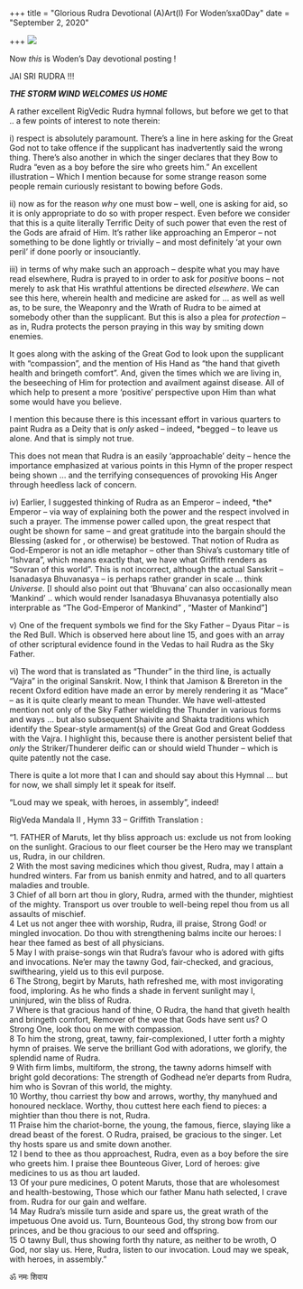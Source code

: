 +++
title = "Glorious Rudra Devotional (A)Art(I) For Woden’sxa0Day"
date = "September 2, 2020"

+++
![](https://aryaakasha.files.wordpress.com/2020/09/69623066_10162215614385574_7081624601146425344_n.jpg?w=960)

Now *this* is Woden’s Day devotional posting !

JAI SRI RUDRA !!!

***THE STORM WIND WELCOMES US HOME***

A rather excellent RigVedic Rudra hymnal follows, but before we get to
that .. a few points of interest to note therein:  
  
i) respect is absolutely paramount. There’s a line in here asking for
the Great God not to take offence if the supplicant has inadvertently
said the wrong thing. There’s also another in which the singer declares
that they Bow to Rudra “even as a boy before the sire who greets him.”
An excellent illustration – Which I mention because for some strange
reason some people remain curiously resistant to bowing before Gods.  
  
ii) now as for the reason *why* one must bow – well, one is asking for
aid, so it is only appropriate to do so with proper respect. Even before
we consider that this is a quite literally Terrific Deity of such power
that even the rest of the Gods are afraid of Him. It’s rather like
approaching an Emperor – not something to be done lightly or trivially –
and most definitely ‘at your own peril’ if done poorly or
insouciantly.  
  
iii) in terms of why make such an approach – despite what you may have
read elsewhere, Rudra is prayed to in order to ask for *positive* boons
– not merely to ask that His wrathful attentions be directed
*elsewhere*. We can see this here, wherein health and medicine are asked
for … as well as well as, to be sure, the Weaponry and the Wrath of
Rudra to be aimed at somebody other than the supplicant. But this is
also a plea for *protection* – as in, Rudra protects the person praying
in this way by smiting down enemies.  
  
It goes along with the asking of the Great God to look upon the
supplicant with “compassion”, and the mention of His Hand as “the hand
that giveth health and bringeth comfort”. And, given the times which we
are living in, the beseeching of Him for protection and availment
against disease. All of which help to present a more ‘positive’
perspective upon Him than what some would have you believe.  
  
I mention this because there is this incessant effort in various
quarters to paint Rudra as a Deity that is *only* asked – indeed,
\*begged – to leave us alone. And that is simply not true.  
  
This does not mean that Rudra is an easily ‘approachable’ deity – hence
the importance emphasized at various points in this Hymn of the proper
respect being shown … and the terrifying consequences of provoking His
Anger through heedless lack of concern.  
  
iv) Earlier, I suggested thinking of Rudra as an Emperor – indeed,
\*the\* Emperor – via way of explaining both the power and the respect
involved in such a prayer. The immense power called upon, the great
respect that ought be shown for same – and great gratitude into the
bargain should the Blessing (asked for , or otherwise) be bestowed. That
notion of Rudra as God-Emperor is not an idle metaphor – other than
Shiva’s customary title of “Ishvara”, which means exactly that, we have
what Griffith renders as “Sovran of this world”. This is not incorrect,
although the actual Sanskrit – Isanadasya Bhuvanasya – is perhaps rather
grander in scale … think *Universe*. \[I should also point out that
‘Bhuvana’ can also occasionally mean ‘Mankind’ .. which would render
Isanadasya Bhuvanasya potentially also interprable as “The God-Emperor
of Mankind” , “Master of Mankind”\]  
  
v) One of the frequent symbols we find for the Sky Father – Dyaus Pitar
– is the Red Bull. Which is observed here about line 15, and goes with
an array of other scriptural evidence found in the Vedas to hail Rudra
as the Sky Father.  
  
vi) The word that is translated as “Thunder” in the third line, is
actually “Vajra” in the original Sanskrit. Now, I think that Jamison &
Brereton in the recent Oxford edition have made an error by merely
rendering it as “Mace” – as it is quite clearly meant to mean Thunder.
We have well-attested mention not only of the Sky Father wielding the
Thunder in various forms and ways … but also subsequent Shaivite and
Shakta traditions which identify the Spear-style armament(s) of the
Great God and Great Goddess with the Vajra. I highlight this, because
there is another persistent belief that *only* the Striker/Thunderer
deific can or should wield Thunder – which is quite patently not the
case.  
  
There is quite a lot more that I can and should say about this Hymnal …
but for now, we shall simply let it speak for itself.  
  
“Loud may we speak, with heroes, in assembly”, indeed!  
  
RigVeda Mandala II , Hymn 33 – Griffith Translation :  
  
“1. FATHER of Maruts, let thy bliss approach us: exclude us not from
looking on the sunlight. Gracious to our fleet courser be the Hero may
we transplant us, Rudra, in our children.  
2 With the most saving medicines which thou givest, Rudra, may I attain
a hundred winters. Far from us banish enmity and hatred, and to all
quarters maladies and trouble.  
3 Chief of all born art thou in glory, Rudra, armed with the thunder,
mightiest of the mighty. Transport us over trouble to well-being repel
thou from us all assaults of mischief.  
4 Let us not anger thee with worship, Rudra, ill praise, Strong God! or
mingled invocation. Do thou with strengthening balms incite our heroes:
I hear thee famed as best of all physicians.  
5 May I with praise-songs win that Rudra’s favour who is adored with
gifts and invocations. Ne’er may the tawny God, fair-checked, and
gracious, swifthearing, yield us to this evil purpose.  
6 The Strong, begirt by Maruts, hath refreshed me, with most
invigorating food, imploring. As he who finds a shade in fervent
sunlight may I, uninjured, win the bliss of Rudra.  
7 Where is that gracious hand of thine, O Rudra, the hand that giveth
health and bringeth comfort, Remover of the woe that Gods have sent us?
O Strong One, look thou on me with compassion.  
8 To him the strong, great, tawny, fair-complexioned, I utter forth a
mighty hymn of praises. We serve the brilliant God with adorations, we
glorify, the splendid name of Rudra.  
9 With firm limbs, multiform, the strong, the tawny adorns himself with
bright gold decorations: The strength of Godhead ne’er departs from
Rudra, him who is Sovran of this world, the mighty.  
10 Worthy, thou carriest thy bow and arrows, worthy, thy manyhued and
honoured necklace. Worthy, thou cuttest here each fiend to pieces: a
mightier than thou there is not, Rudra.  
11 Praise him the chariot-borne, the young, the famous, fierce, slaying
like a dread beast of the forest. O Rudra, praised, be gracious to the
singer. Let thy hosts spare us and smite down another.  
12 I bend to thee as thou approachest, Rudra, even as a boy before the
sire who greets him. I praise thee Bounteous Giver, Lord of heroes: give
medicines to us as thou art lauded.  
13 Of your pure medicines, O potent Maruts, those that are wholesomest
and health-bestowing, Those which our father Manu hath selected, I crave
from. Rudra for our gain and welfare.  
14 May Rudra’s missile turn aside and spare us, the great wrath of the
impetuous One avoid us. Turn, Bounteous God, thy strong bow from our
princes, and be thou gracious to our seed and offspring.  
15 O tawny Bull, thus showing forth thy nature, as neither to be wroth,
O God, nor slay us. Here, Rudra, listen to our invocation. Loud may we
speak, with heroes, in assembly.”  
  
ॐ नमः शिवाय
